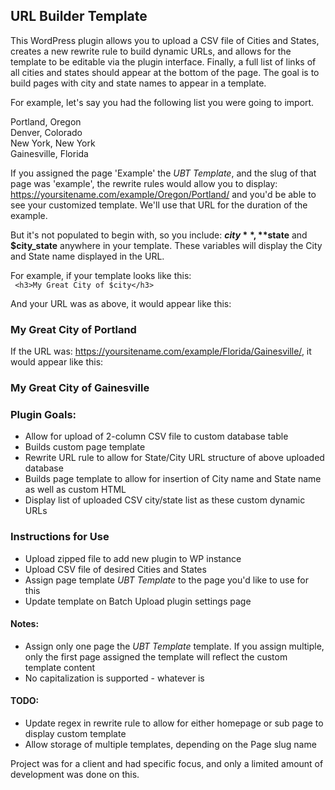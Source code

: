 ## URL Builder Template

This WordPress plugin allows you to upload a CSV file of Cities and States, creates a new rewrite rule to build dynamic URLs, and allows for the template to be editable via the plugin interface. Finally, a full list of links of all cities and states should appear at the bottom of the page. The goal is to build pages with city and state names to appear in a template.

For example, let's say you had the following list you were going to import.

Portland, Oregon  
Denver, Colorado  
New York, New York  
Gainesville, Florida  

If you assigned the page 'Example' the _UBT Template_, and the slug of that page was 'example', the rewrite rules would allow you to display:
https://yoursitename.com/example/Oregon/Portland/ 
and you'd be able to see your customized template. We'll use that URL for the duration of the example.

But it's not populated to begin with, so you include: **$city**, **$state** and **$city_state** anywhere in your template. These variables will display the City and State name displayed in the URL.

For example, if your template looks like this:  
``` <h3>My Great City of $city</h3>```

And your URL was as above, it would appear like this:  
### My Great City of Portland

If the URL was: https://yoursitename.com/example/Florida/Gainesville/, it would appear like this:  
### My Great City of Gainesville 

### Plugin Goals:
* Allow for upload of 2-column CSV file to custom database table
* Builds custom page template 
* Rewrite URL rule to allow for State/City URL structure of above uploaded database
* Builds page template to allow for insertion of City name and State name as well as custom HTML
* Display list of uploaded CSV city/state list as these custom dynamic URLs

### Instructions for Use
* Upload zipped file to add new plugin to WP instance
* Upload CSV file of desired Cities and States
* Assign page template _UBT Template_ to the page you'd like to use for this
* Update template on Batch Upload plugin settings page

#### Notes:
* Assign only one page the _UBT Template_ template. If you assign multiple, only the first page assigned the template will reflect the custom template content
* No capitalization is supported - whatever is 

#### TODO:
* Update regex in rewrite rule to allow for either homepage or sub page to display custom template
* Allow storage of multiple templates, depending on the Page slug name

Project was for a client and had specific focus, and only a limited amount of development was done on this.
